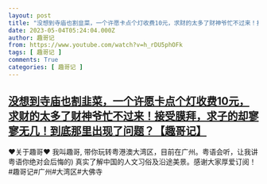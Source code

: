 ```yaml
---
layout: post
title: "没想到寺庙也割韭菜，一个许愿卡点个灯收费10元，求财的太多了财神爷忙不过来！接受膜拜，求子的却寥寥无几！到底那里出现了问题？【趣哥记】"
date: 2023-05-04T05:24:04.000Z
author: 趣哥记
from: https://www.youtube.com/watch?v=h_rDU5phOFk
tags: [ 趣哥记 ]
comments: True
categories: [ 趣哥记 ]
---
```

<!--1683177844000-->
[没想到寺庙也割韭菜，一个许愿卡点个灯收费10元，求财的太多了财神爷忙不过来！接受膜拜，求子的却寥寥无几！到底那里出现了问题？【趣哥记】](https://www.youtube.com/watch?v=h_rDU5phOFk)
------

<div>
♥关于趣哥♥ 我叫趣哥,  带你玩转粤港澳大湾区，目前在广州。粤语会听，让我讲粤语你绝对会后悔的) 真实了解中国的人文习俗及沿途美景。感谢大家厚爱订阅！#趣哥记#广州#大湾区#大佛寺
</div>
